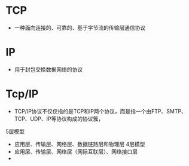 # TCP 
- 一种面向连接的、可靠的、基于字节流的传输层通信协议

# IP
- 用于封包交换数据网络的协议

# Tcp/IP 
- TCP/IP协议不仅仅指的是TCP和IP两个协议，而是指一个由FTP、SMTP、TCP、UDP、IP等协议构成的协议簇，

5层模型
- 应用层、传输层、网络层、数据链路层和物理层
4层模型
- 应用层、传输层、网络层（网际互联层）、网络接口层
- 